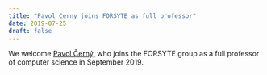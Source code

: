 ```yaml
---
title: "Pavol Cerny joins FORSYTE as full professor"
date: 2019-07-25
draft: false
---
```

<p>We welcome <a href="https://cernyp.github.io/">Pavol Černý,</a> who joins the FORSYTE group as a full professor of computer science in September 2019.</p>
